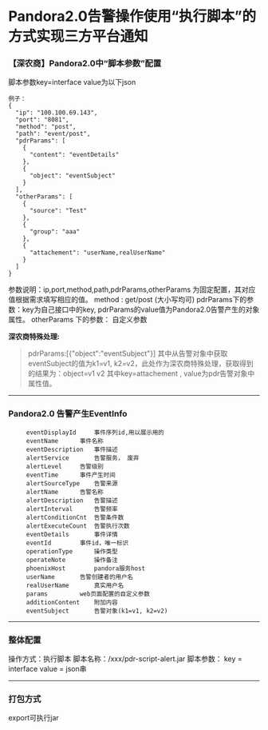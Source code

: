 # Pandora2.0告警操作使用“执行脚本”的方式实现三方平台通知

### 【深农商】Pandora2.0中“脚本参数”配置

脚本参数key=interface
value为以下json

```
例子：
{
  "ip": "100.100.69.143",
  "port": "8081",
  "method": "post",
  "path": "event/post",
  "pdrParams": [
    {
      "content": "eventDetails"
    },
    {
      "object": "eventSubject"
    }
  ],
  "otherParams": [
    {
      "source": "Test"
    },
    {
      "group": "aaa"
    },
    {
      "attachement": "userName,realUserName"
    }
  ]
}
```

参数说明：ip,port,method,path,pdrParams,otherParams 为固定配置，其对应值根据需求填写相应的值。
method : get/post	(大小写均可)
pdrParams下的参数：key为自己接口中的key, pdrParams的value值为Pandora2.0告警产生的对象属性。
otherParams 下的参数：	自定义参数

**深农商特殊处理:**
> pdrParams:[{"object":"eventSubject"}]	其中从告警对象中获取eventSubject的值为k1=v1, k2=v2，此处作为深农商特殊处理，获取得到的结果为：object=v1 v2
> 其中key=attachement , value为pdr告警对象中属性值。

* * *


### Pandora2.0 告警产生EventInfo
```
  	 eventDisplayId		事件序列id,用以展示用的
  	 eventName		事件名称
  	 eventDescription	事件描述
  	 alertService		告警服务， 废弃
  	 alertLevel		告警级别
  	 eventTime		事件产生时间
  	 alertSourceType	告警来源
  	 alertName		告警名称
  	 alertDescription	告警描述
  	 alertInterval		告警频率
  	 alertConditionCnt	告警条件数
  	 alertExecuteCount	告警执行次数
  	 eventDetails		事件详情
  	 eventId		事件id，唯一标识
  	 operationType		操作类型
  	 operateNote		操作备注
  	 phoenixHost		pandora服务host
  	 userName		告警创建者的用户名
  	 realUserName		真实用户名
  	 params			web页面配置的自定义参数
  	 additionContent	附加内容
  	 eventSubject		告警对象(k1=v1, k2=v2)
```

* * * 
### 整体配置
操作方式：执行脚本
脚本名称：/xxx/pdr-script-alert.jar
脚本参数：
	key = interface 
	value = json串

* * *

### 打包方式
export可执行jar


